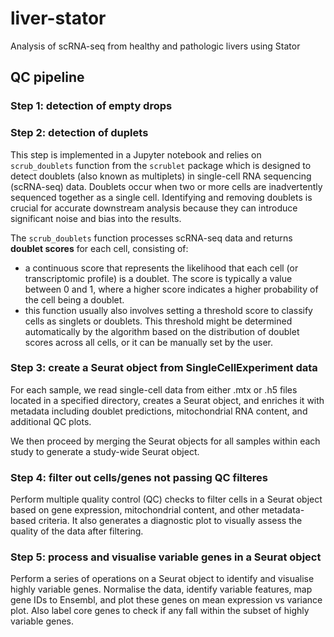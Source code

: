 # liver-stator

Analysis of scRNA-seq from healthy and pathologic livers using Stator


## QC pipeline

### Step 1: detection of empty drops

### Step 2: detection of duplets

This step is implemented in a Jupyter notebook and relies on `scrub_doublets` function from the `scrublet` package which is designed to detect doublets (also known as multiplets) in single-cell RNA sequencing (scRNA-seq) data. Doublets occur when two or more cells are inadvertently sequenced together as a single cell. Identifying and removing doublets is crucial for accurate downstream analysis because they can introduce significant noise and bias into the results.

The `scrub_doublets` function processes scRNA-seq data and returns **doublet scores** for each cell, consisting of:

- a continuous score that represents the likelihood that each cell (or transcriptomic profile) is a doublet. The score is typically a value between 0 and 1, where a higher score indicates a higher probability of the cell being a doublet.
- this function usually also involves setting a threshold score to classify cells as singlets or doublets. This threshold might be determined automatically by the algorithm based on the distribution of doublet scores across all cells, or it can be manually set by the user.

### Step 3: create a Seurat object from SingleCellExperiment data

For each sample, we read single-cell data from either .mtx or .h5 files located
in a specified directory, creates a Seurat object, and enriches it with
metadata including doublet predictions, mitochondrial RNA content, and
additional QC plots.

We then proceed by merging the Seurat objects for all samples within each study to generate a study-wide Seurat object.

### Step 4: filter out cells/genes not passing QC filteres

Perform multiple quality control (QC) checks to filter cells
in a Seurat object based on gene expression, mitochondrial content, and
other metadata-based criteria. It also generates a diagnostic plot to
visually assess the quality of the data after filtering.

### Step 5: process and visualise variable genes in a Seurat object

Perform a series of operations on a Seurat object to identify
and visualise highly variable genes. Normalise the data, identify variable
features, map gene IDs to Ensembl, and plot these genes on mean expression vs variance plot. Also label core genes to check if any fall within the subset of highly variable genes.
